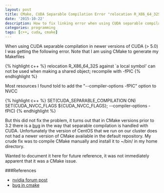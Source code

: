 ```yaml
---
layout: post
title: CMake, CUDA Separable Compilation Error "relocation R_X86_64_32S against `a local symbol' can not be used when making a shared object; recompile with -fPIC"
date: '2015-10-22'
description: How to fix linking error when using CUDA separable compilation and CMake
categories: programming
tags: [c++, cuda, cmake]
---
```


When using CUDA separable compilation in newer versions of CUDA (> 5.0) I was getting the following error. Note that I am using CMake to generate my Makefiles

{% highlight c++ %}
relocation R_X86_64_32S against `a local symbol' can not be used when making a shared object; recompile with -fPIC
{% endhighlight %}

Most resources I found told to add the "--compiler-options -fPIC" option to NVCC

{% highlight c++ %}
SET(CUDA_SEPARABLE_COMPILATION ON)
SET(CUDA_NVCC_FLAGS ${CUDA_NVCC_FLAGS}; --compiler-options -fPIC)
{% endhighlight %}

But this did not fix the problem, it turns out that in CMake versions prior to 3.2 there is a [bug](https://public.kitware.com/Bug/view.php?id=13674) in the way that separable compilation is handled with CUDA. Unfortunately the version of CentOS that we run on our cluster does not had a newer version of CMake available in the default repository. My crude fix was to compile CMake manually and install it to ~/bin/ in my home directory. 

Wanted to document it here for future reference, it was not immediately apparent that it was a CMake issue. 

###References

* [nvidia forum post](https://devtalk.nvidia.com/default/topic/395049/shared-library-creation-/)
* [bug in cmake ](http://stackoverflow.com/questions/30642229/fail-to-build-shared-library-using-cmake-and-cuda)